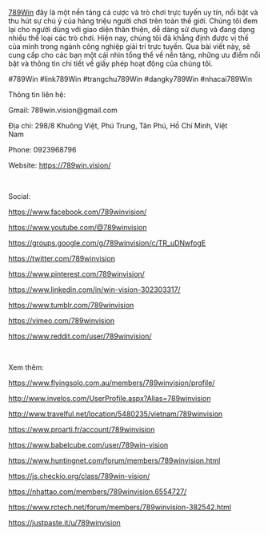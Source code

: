 <p><a href="https://789win.vision/"><span style="font-weight: 400;">789Win</span></a><span style="font-weight: 400;"> đ&acirc;y l&agrave; một nền tảng c&aacute; cược v&agrave; tr&ograve; chơi trực tuyến uy t&iacute;n, nổi bật v&agrave; thu h&uacute;t sự ch&uacute; &yacute; của h&agrave;ng triệu người chơi tr&ecirc;n to&agrave;n thế giới. Ch&uacute;ng t&ocirc;i đem lại cho người d&ugrave;ng với giao diện th&acirc;n thiện, dễ d&agrave;ng sử dụng v&agrave; đang dạng nhiều thể loại c&aacute;c tr&ograve; chơi. Hiện nay, ch&uacute;ng t&ocirc;i đ&atilde; khẳng định được vị thế của m&igrave;nh trong ng&agrave;nh c&ocirc;ng nghiệp giải tr&iacute; trực tuyến. Qua b&agrave;i viết n&agrave;y, sẽ cung cấp cho c&aacute;c bạn một c&aacute;i nh&igrave;n tổng thể về nền tảng, những ưu điểm nổi bật v&agrave; th&ocirc;ng tin chi tiết về giấy ph&eacute;p hoạt động của ch&uacute;ng t&ocirc;i.</span></p>
<p><span style="font-weight: 400;">#789Win #link789Win #trangchu789Win #dangky789Win #nhacai789Win</span></p>
<p><span style="font-weight: 400;">Th&ocirc;ng tin li&ecirc;n hệ:&nbsp;</span></p>
<p><span style="font-weight: 400;">Gmail: 789win.vision@gmail.com</span></p>
<p><span style="font-weight: 400;">Địa chỉ: 298/8 Khu&ocirc;ng Việt, Ph&uacute; Trung, T&acirc;n Ph&uacute;, Hồ Ch&iacute; Minh, Việt Nam&nbsp;&nbsp;&nbsp;&nbsp;&nbsp;&nbsp;&nbsp;&nbsp;</span></p>
<p><span style="font-weight: 400;">Phone: 0923968796</span></p>
<p><span style="font-weight: 400;">Website: </span><a href="https://789win.vision/"><span style="font-weight: 400;">https://789win.vision/</span></a></p>
<p>&nbsp;</p>
<p><span style="font-weight: 400;">Social:</span></p>
<p><a href="https://www.facebook.com/789winvision/"><span style="font-weight: 400;">https://www.facebook.com/789winvision/</span></a><span style="font-weight: 400;">&nbsp;</span></p>
<p><a href="https://www.youtube.com/@789winvision"><span style="font-weight: 400;">https://www.youtube.com/@789winvision</span></a><span style="font-weight: 400;">&nbsp;</span></p>
<p><a href="https://groups.google.com/g/789winvision/c/TR_uDNwfogE"><span style="font-weight: 400;">https://groups.google.com/g/789winvision/c/TR_uDNwfogE</span></a><span style="font-weight: 400;">&nbsp;</span></p>
<p><a href="https://twitter.com/789winvision"><span style="font-weight: 400;">https://twitter.com/789winvision</span></a><span style="font-weight: 400;">&nbsp;</span></p>
<p><a href="https://www.pinterest.com/789winvision/"><span style="font-weight: 400;">https://www.pinterest.com/789winvision/</span></a><span style="font-weight: 400;">&nbsp;</span></p>
<p><a href="https://www.linkedin.com/in/win-vision-302303317/"><span style="font-weight: 400;">https://www.linkedin.com/in/win-vision-302303317/</span></a><span style="font-weight: 400;">&nbsp;</span></p>
<p><a href="https://www.tumblr.com/789winvision"><span style="font-weight: 400;">https://www.tumblr.com/789winvision</span></a><span style="font-weight: 400;">&nbsp;</span></p>
<p><a href="https://vimeo.com/789winvision"><span style="font-weight: 400;">https://vimeo.com/789winvision</span></a><span style="font-weight: 400;">&nbsp;</span></p>
<p><a href="https://www.reddit.com/user/789winvision/"><span style="font-weight: 400;">https://www.reddit.com/user/789winvision/</span></a><span style="font-weight: 400;">&nbsp;</span></p>
<p>&nbsp;</p>
<p><span style="font-weight: 400;">Xem th&ecirc;m:</span></p>
<p><a href="https://www.flyingsolo.com.au/members/789winvision/profile/"><span style="font-weight: 400;">https://www.flyingsolo.com.au/members/789winvision/profile/</span></a><span style="font-weight: 400;">&nbsp;</span></p>
<p><a href="http://www.invelos.com/UserProfile.aspx?Alias=789winvision"><span style="font-weight: 400;">http://www.invelos.com/UserProfile.aspx?Alias=789winvision</span></a><span style="font-weight: 400;">&nbsp;</span></p>
<p><a href="http://www.travelful.net/location/5480235/vietnam/789winvision"><span style="font-weight: 400;">http://www.travelful.net/location/5480235/vietnam/789winvision</span></a><span style="font-weight: 400;">&nbsp;</span></p>
<p><a href="https://www.proarti.fr/account/789winvision"><span style="font-weight: 400;">https://www.proarti.fr/account/789winvision</span></a><span style="font-weight: 400;">&nbsp;</span></p>
<p><a href="https://www.babelcube.com/user/789win-vision"><span style="font-weight: 400;">https://www.babelcube.com/user/789win-vision</span></a><span style="font-weight: 400;">&nbsp;</span></p>
<p><a href="https://www.huntingnet.com/forum/members/789winvision.html"><span style="font-weight: 400;">https://www.huntingnet.com/forum/members/789winvision.html</span></a><span style="font-weight: 400;">&nbsp;</span></p>
<p><a href="https://js.checkio.org/class/789win-vision/"><span style="font-weight: 400;">https://js.checkio.org/class/789win-vision/</span></a><span style="font-weight: 400;">&nbsp;</span></p>
<p><a href="https://nhattao.com/members/789winvision.6554727/"><span style="font-weight: 400;">https://nhattao.com/members/789winvision.6554727/</span></a><span style="font-weight: 400;">&nbsp;</span></p>
<p><a href="https://www.rctech.net/forum/members/789winvision-382542.html"><span style="font-weight: 400;">https://www.rctech.net/forum/members/789winvision-382542.html</span></a><span style="font-weight: 400;">&nbsp;</span></p>
<p><a href="https://justpaste.it/u/789winvision"><span style="font-weight: 400;">https://justpaste.it/u/789winvision</span></a><span style="font-weight: 400;">&nbsp;</span></p>